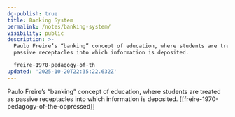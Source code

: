 ```yaml
---
dg-publish: true
title: Banking System
permalink: /notes/banking-system/
visibility: public
description: >-
  Paulo Freire’s “banking” concept of education, where students are treated as
  passive receptacles into which information is deposited.

  freire-1970-pedagogy-of-th
updated: '2025-10-20T22:35:22.632Z'
---
```

Paulo Freire’s “banking” concept of education, where students are treated as passive receptacles into which information is deposited.
[[freire-1970-pedagogy-of-the-oppressed]]
